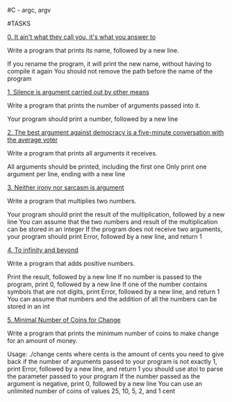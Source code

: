 #C - argc, argv
		
#TASKS
		
[0. It ain't what they call you, it's what you answer to](0-whatsmyname.c)
		
Write a program that prints its name, followed by a new line.
		
If you rename the program, it will print the new name, without having to compile it again
You should not remove the path before the name of the program
		
[1. Silence is argument carried out by other means](1-args.c)
		
Write a program that prints the number of arguments passed into it.
		
Your program should print a number, followed by a new line
		
[2. The best argument against democracy is a five-minute conversation with the average voter](2-args.c)
		
Write a program that prints all arguments it receives.
		
All arguments should be printed, including the first one
Only print one argument per line, ending with a new line
		
[3. Neither irony nor sarcasm is argument](3-mul.c)
		
Write a program that multiplies two numbers.
		
Your program should print the result of the multiplication, followed by a new line
You can assume that the two numbers and result of the multiplication can be stored in an integer
If the program does not receive two arguments, your program should print Error, followed by a new line, and return 1
		
[4. To infinity and beyond](4-add.c)
		
Write a program that adds positive numbers.
		
Print the result, followed by a new line
If no number is passed to the program, print 0, followed by a new line
If one of the number contains symbols that are not digits, print Error, followed by a new line, and return 1
You can assume that numbers and the addition of all the numbers can be stored in an int
		
[5. Minimal Number of Coins for Change](100-change.c)
		
Write a program that prints the minimum number of coins to make change for an amount of money.
		
Usage: ./change cents
where cents is the amount of cents you need to give back
if the number of arguments passed to your program is not exactly 1, print Error, followed by a new line, and return 1
you should use atoi to parse the parameter passed to your program
If the number passed as the argument is negative, print 0, followed by a new line
You can use an unlimited number of coins of values 25, 10, 5, 2, and 1 cent


